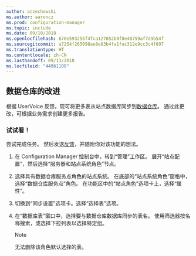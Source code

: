 ```yaml
---
author: aczechowski
ms.author: aaroncz
ms.prod: configuration-manager
ms.topic: include
ms.date: 09/10/2018
ms.openlocfilehash: 670e593255f4fca127052b0f8e48759af7d9b54f
ms.sourcegitcommit: a7254f265098ae8e83b4fa1fac312e9cc3c4f897
ms.translationtype: HT
ms.contentlocale: zh-CN
ms.lasthandoff: 09/13/2018
ms.locfileid: "44961108"
---
```

## <a name="bkmk_dataw"></a> 数据仓库的改进
<!--1358870--> 

根据 UserVoice 反馈，现可将更多表从站点数据库同步到[数据仓库](/sccm/core/servers/manage/data-warehouse)。 通过此更改，可根据业务需求创建更多报告。

### <a name="try-it-out"></a>试试看！

尝试完成任务。 然后发送[反馈](/sccm/core/understand/find-help#product-feedback)，并随附你对该功能的想法。

1. 在 Configuration Manager 控制台中，转到“管理”工作区。 展开“站点配置”，然后选择“服务器和站点系统角色”节点。  

2. 选择具有数据仓库服务点角色的站点系统。 在底部的“站点系统角色”窗格中，选择“数据仓库服务点”角色。 在功能区中的“站点角色”选项卡上，选择“属性”。  

3. 切换到“同步设置”选项卡。选择“选择表”选项。  

4. 在“数据库表”窗口中，选择要与数据仓库数据库同步的表名。 使用筛选器按名称搜索，或选择下拉列表以选择特定组。  

    > [!Note]  
    > 无法删除该角色默认选择的表。  

